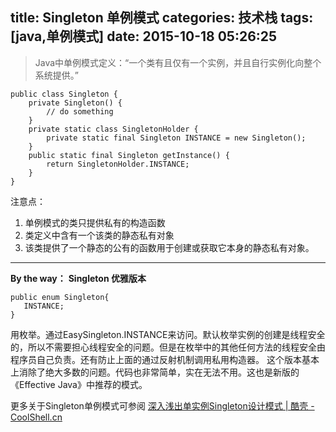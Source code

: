 title: Singleton 单例模式
categories: 技术栈
tags: [java,单例模式]
date: 2015-10-18 05:26:25
---
> Java中单例模式定义：“一个类有且仅有一个实例，并且自行实例化向整个系统提供。”

    public class Singleton {
        private Singleton() {
            // do something
        }
        private static class SingletonHolder {
            private static final Singleton INSTANCE = new Singleton();
        }
        public static final Singleton getInstance() {
            return SingletonHolder.INSTANCE;
        }
    }

注意点：
 1. 单例模式的类只提供私有的构造函数
 2. 类定义中含有一个该类的静态私有对象
 3. 该类提供了一个静态的公有的函数用于创建或获取它本身的静态私有对象。


----------


**By the way：**
**Singleton 优雅版本**

    public enum Singleton{
       INSTANCE;
    }

用枚举。通过EasySingleton.INSTANCE来访问。默认枚举实例的创建是线程安全的，所以不需要担心线程安全的问题。但是在枚举中的其他任何方法的线程安全由程序员自己负责。还有防止上面的通过反射机制调用私用构造器。
这个版本基本上消除了绝大多数的问题。代码也非常简单，实在无法不用。这也是新版的《Effective Java》中推荐的模式。


<!--more-->


更多关于Singleton单例模式可参阅 [深入浅出单实例Singleton设计模式 | 酷壳 - CoolShell.cn][1]


  [1]: http://coolshell.cn/articles/265.html
